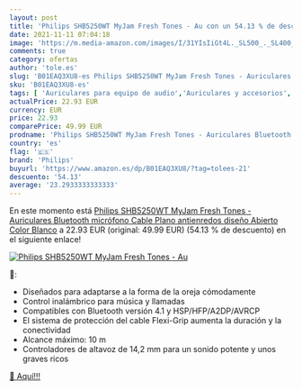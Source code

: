 ```yaml
---
layout: post
title: 'Philips SHB5250WT MyJam Fresh Tones - Au con un 54.13 % de descuento'
date: 2021-11-11 07:04:18
image: 'https://m.media-amazon.com/images/I/31YIsIiGt4L._SL500_._SL400_.jpg'
comments: true
category: ofertas
author: 'tole.es'
slug: 'B01EAQ3XU8-es Philips SHB5250WT MyJam Fresh Tones - Auriculares...'
sku: 'B01EAQ3XU8-es'
tags: [ 'Auriculares para equipo de audio','Auriculares y accesorios','Electrónica','auriculares','bluetooth','philips', ]
actualPrice: 22.93 EUR
currency: EUR
price: 22.93
comparePrice: 49.99 EUR
prodname: 'Philips SHB5250WT MyJam Fresh Tones - Auriculares Bluetooth  micrófono  Cable Plano antienredos  diseño Abierto   Color Blanco'
country: 'es'
flag: '🇪🇸'
brand: 'Philips'
buyurl: 'https://www.amazon.es/dp/B01EAQ3XU8/?tag=tolees-21'
descuento: '54.13'
average: '23.2933333333333'
---
```


En este momento está [Philips SHB5250WT MyJam Fresh Tones - Auriculares Bluetooth  micrófono  Cable Plano antienredos  diseño Abierto   Color Blanco](https://www.amazon.es/dp/B01EAQ3XU8/?tag=tolees-21) a 22.93 EUR (original: 49.99 EUR) (54.13 %  de descuento) en el siguiente enlace!

[![Philips SHB5250WT MyJam Fresh Tones - Au](https://m.media-amazon.com/images/I/31YIsIiGt4L._SL500_._SL400_.jpg)](https://www.amazon.es/dp/B01EAQ3XU8/?tag=tolees-21)

🔎:

- Diseñados para adaptarse a la forma de la oreja cómodamente
- Control inalámbrico para música y llamadas
- Compatibles con Bluetooth versión 4.1 y HSP/HFP/A2DP/AVRCP
- El sistema de protección del cable Flexi-Grip aumenta la duración y la conectividad
- Alcance máximo: 10 m
- Controladores de altavoz de 14,2 mm para un sonido potente y unos graves ricos

[🛒 Aquí!!!](https://www.amazon.es/dp/B01EAQ3XU8/?tag=tolees-21)
